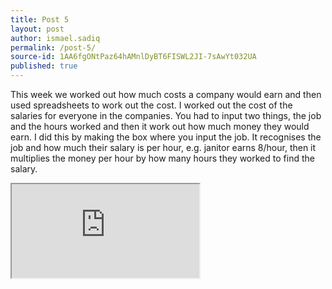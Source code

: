 ```yaml
---
title: Post 5
layout: post
author: ismael.sadiq
permalink: /post-5/
source-id: 1AA6fgONtPaz64hAMnlDyBT6FISWL2JI-7sAwYt032UA
published: true
---
```

This week we worked out how much costs a company would earn and then used spreadsheets to work out the cost. I worked out the cost of the salaries for everyone in the companies. You had to input two things, the job and the hours worked and then it work out how much money they would earn. I did this by making the box where you input the job. It recognises the job and how much their salary is per hour, e.g. janitor earns 8/hour, then it multiplies the money per hour by how many hours they worked to find the salary.

<iframe src="https://docs.google.com/spreadsheets/d/e/2PACX-1vSg3aohMJfNa-Tll0SvYCS3iJOkv1JAXqeuRORYhwRckzMQK4kFklompfYVLDuWCv9mLjpcEm2pcklC/pubhtml?widget=true&amp;headers=false"></iframe>
